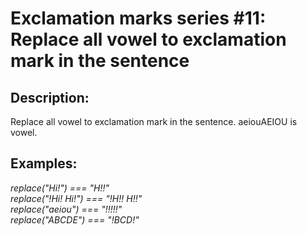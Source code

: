 ﻿# Exclamation marks series #11: Replace all vowel to exclamation mark in the sentence

## Description:
Replace all vowel to exclamation mark in the sentence. aeiouAEIOU is vowel.

## Examples:

_replace("Hi!") === "H!!"_ \
_replace("!Hi! Hi!") === "!H!! H!!"_ \
_replace("aeiou") === "!!!!!"_ \
_replace("ABCDE") === "!BCD!"_ 